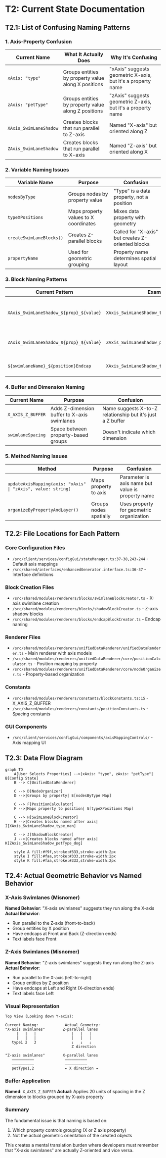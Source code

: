 # T2: Current State Documentation

## T2.1: List of Confusing Naming Patterns

### 1. Axis-Property Confusion
| Current Name | What It Actually Does | Why It's Confusing |
|-------------|----------------------|-------------------|
| `xAxis: "type"` | Groups entities by property value along X positions | "xAxis" suggests geometric X-axis, but it's a property name |
| `zAxis: "petType"` | Groups entities by property value along Z positions | "zAxis" suggests geometric Z-axis, but it's a property name |
| `XAxis_SwimLaneShadow` | Creates blocks that run parallel to Z-axis | Named "X-axis" but oriented along Z |
| `ZAxis_SwimLaneShadow` | Creates blocks that run parallel to X-axis | Named "Z-axis" but oriented along X |

### 2. Variable Naming Issues
| Variable Name | Purpose | Confusion |
|--------------|---------|-----------|
| `nodesByType` | Groups nodes by property value | "Type" is a data property, not a position |
| `typeXPositions` | Maps property values to X coordinates | Mixes data property with geometry |
| `createSwimLaneBlocks()` | Creates Z-parallel blocks | Called for "X-axis" but creates Z-oriented blocks |
| `propertyName` | Used for geometric grouping | Property name determines spatial layout |

### 3. Block Naming Patterns
| Current Pattern | Example | Issue |
|----------------|---------|-------|
| `XAxis_SwimLaneShadow_${prop}_${value}` | `XAxis_SwimLaneShadow_type_man` | Embeds data values in geometric object names |
| `ZAxis_SwimLaneShadow_${prop}_${value}` | `ZAxis_SwimLaneShadow_petType_dog` | Mixes data classification with spatial orientation |
| `${swimlaneName}_${position}Endcap` | `XAxis_SwimLaneShadow_type_man_FrontEndcap` | Long names with mixed concerns |

### 4. Buffer and Dimension Naming
| Current Name | Purpose | Confusion |
|-------------|---------|-----------|
| `X_AXIS_Z_BUFFER` | Adds Z-dimension buffer to X-axis swimlanes | Name suggests X-to-Z relationship but it's just a Z buffer |
| `swimlaneSpacing` | Space between property-based groups | Doesn't indicate which dimension |

### 5. Method Naming Issues
| Method | Purpose | Confusion |
|--------|---------|-----------|
| `updateAxisMapping(axis: "xAxis" \| "zAxis", value: string)` | Maps property to axis | Parameter is axis name but value is property name |
| `organizeByPropertyAndLayer()` | Groups nodes spatially | Uses property for geometric organization |

## T2.2: File Locations for Each Pattern

### Core Configuration Files
- `/src/client/services/configGui/stateManager.ts:37-38,243-244` - Default axis mappings
- `/src/shared/interfaces/enhancedGenerator.interface.ts:36-37` - Interface definitions

### Block Creation Files
- `/src/shared/modules/renderers/blocks/swimlaneBlockCreator.ts` - X-axis swimlane creation
- `/src/shared/modules/renderers/blocks/shadowBlockCreator.ts` - Z-axis shadow blocks
- `/src/shared/modules/renderers/blocks/endcapBlockCreator.ts` - Endcap naming

### Renderer Files
- `/src/shared/modules/renderers/unifiedDataRenderer/unifiedDataRenderer.ts` - Main renderer with axis models
- `/src/shared/modules/renderers/unifiedDataRenderer/core/positionCalculator.ts` - Position mapping by property
- `/src/shared/modules/renderers/unifiedDataRenderer/core/nodeOrganizer.ts` - Property-based organization

### Constants
- `/src/shared/modules/renderers/constants/blockConstants.ts:15` - X_AXIS_Z_BUFFER
- `/src/shared/modules/renderers/constants/positionConstants.ts` - Spacing constants

### GUI Components
- `/src/client/services/configGui/components/axisMappingControls/` - Axis mapping UI

## T2.3: Data Flow Diagram

```mermaid
graph TD
    A[User Selects Properties] -->|xAxis: "type", zAxis: "petType"| B[Config State]
    B --> C[UnifiedDataRenderer]
    
    C --> D[NodeOrganizer]
    D -->|Groups by property| E[nodesByType Map]
    
    C --> F[PositionCalculator]
    F -->|Maps property to position| G[typeXPositions Map]
    
    C --> H[SwimLaneBlockCreator]
    H -->|Creates blocks named after axis| I[XAxis_SwimLaneShadow_type_man]
    
    C --> J[ShadowBlockCreator]
    J -->|Creates blocks named after axis| K[ZAxis_SwimLaneShadow_petType_dog]
    
    style A fill:#f9f,stroke:#333,stroke-width:2px
    style I fill:#faa,stroke:#333,stroke-width:2px
    style K fill:#faa,stroke:#333,stroke-width:2px
```

## T2.4: Actual Geometric Behavior vs Named Behavior

### X-Axis Swimlanes (Misnomer)
**Named Behavior**: "X-axis swimlanes" suggests they run along the X-axis
**Actual Behavior**: 
- Run parallel to the Z-axis (front-to-back)
- Group entities by X position
- Have endcaps at Front and Back (Z-direction ends)
- Text labels face Front

### Z-Axis Swimlanes (Misnomer)
**Named Behavior**: "Z-axis swimlanes" suggests they run along the Z-axis
**Actual Behavior**:
- Run parallel to the X-axis (left-to-right)
- Group entities by Z position
- Have endcaps at Left and Right (X-direction ends)
- Text labels face Left

### Visual Representation
```
Top View (Looking down Y-axis):

Current Naming:            Actual Geometry:
"X-axis swimlanes"        Z-parallel lanes
     |   |   |                |   |   |
     |   |   |                |   |   |
   type1 2   3                ↓   ↓   ↓
                              Z direction

"Z-axis swimlanes"        X-parallel lanes
   ——————————              ——————————
   ——————————              ——————————
   petType1,2              ← X direction →
```

### Buffer Application
**Named**: `X_AXIS_Z_BUFFER`
**Actual**: Applies 20 units of spacing in the Z dimension to blocks grouped by X-axis property

### Summary
The fundamental issue is that naming is based on:
1. Which property controls grouping (X or Z axis property)
2. Not the actual geometric orientation of the created objects

This creates a mental translation burden where developers must remember that "X-axis swimlanes" are actually Z-oriented and vice versa.